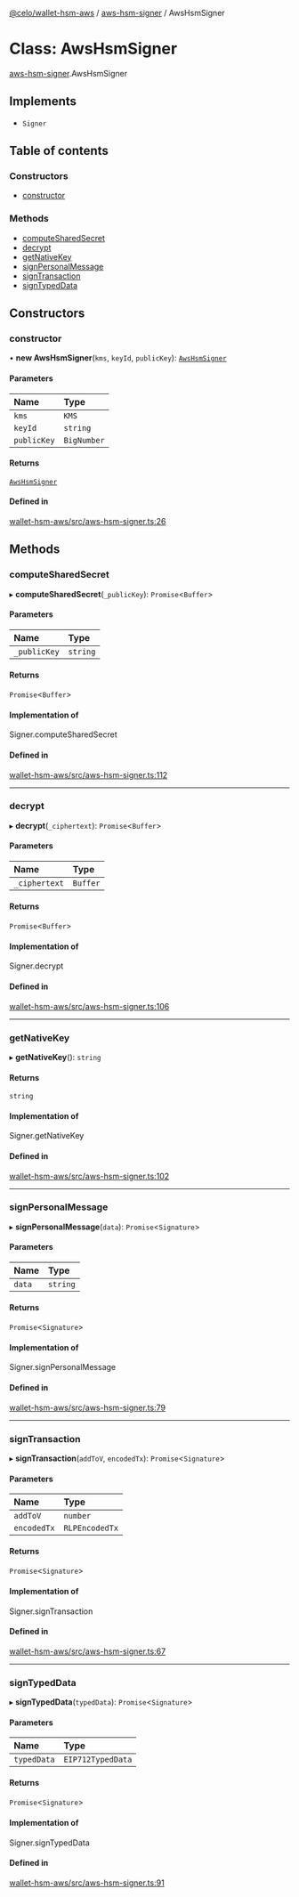 [@celo/wallet-hsm-aws](../README.md) / [aws-hsm-signer](../modules/aws_hsm_signer.md) / AwsHsmSigner

# Class: AwsHsmSigner

[aws-hsm-signer](../modules/aws_hsm_signer.md).AwsHsmSigner

## Implements

- `Signer`

## Table of contents

### Constructors

- [constructor](aws_hsm_signer.AwsHsmSigner.md#constructor)

### Methods

- [computeSharedSecret](aws_hsm_signer.AwsHsmSigner.md#computesharedsecret)
- [decrypt](aws_hsm_signer.AwsHsmSigner.md#decrypt)
- [getNativeKey](aws_hsm_signer.AwsHsmSigner.md#getnativekey)
- [signPersonalMessage](aws_hsm_signer.AwsHsmSigner.md#signpersonalmessage)
- [signTransaction](aws_hsm_signer.AwsHsmSigner.md#signtransaction)
- [signTypedData](aws_hsm_signer.AwsHsmSigner.md#signtypeddata)

## Constructors

### constructor

• **new AwsHsmSigner**(`kms`, `keyId`, `publicKey`): [`AwsHsmSigner`](aws_hsm_signer.AwsHsmSigner.md)

#### Parameters

| Name | Type |
| :------ | :------ |
| `kms` | `KMS` |
| `keyId` | `string` |
| `publicKey` | `BigNumber` |

#### Returns

[`AwsHsmSigner`](aws_hsm_signer.AwsHsmSigner.md)

#### Defined in

[wallet-hsm-aws/src/aws-hsm-signer.ts:26](https://github.com/celo-org/developer-tooling/blob/master/packages/sdk/wallets/wallet-hsm-aws/src/aws-hsm-signer.ts#L26)

## Methods

### computeSharedSecret

▸ **computeSharedSecret**(`_publicKey`): `Promise`\<`Buffer`\>

#### Parameters

| Name | Type |
| :------ | :------ |
| `_publicKey` | `string` |

#### Returns

`Promise`\<`Buffer`\>

#### Implementation of

Signer.computeSharedSecret

#### Defined in

[wallet-hsm-aws/src/aws-hsm-signer.ts:112](https://github.com/celo-org/developer-tooling/blob/master/packages/sdk/wallets/wallet-hsm-aws/src/aws-hsm-signer.ts#L112)

___

### decrypt

▸ **decrypt**(`_ciphertext`): `Promise`\<`Buffer`\>

#### Parameters

| Name | Type |
| :------ | :------ |
| `_ciphertext` | `Buffer` |

#### Returns

`Promise`\<`Buffer`\>

#### Implementation of

Signer.decrypt

#### Defined in

[wallet-hsm-aws/src/aws-hsm-signer.ts:106](https://github.com/celo-org/developer-tooling/blob/master/packages/sdk/wallets/wallet-hsm-aws/src/aws-hsm-signer.ts#L106)

___

### getNativeKey

▸ **getNativeKey**(): `string`

#### Returns

`string`

#### Implementation of

Signer.getNativeKey

#### Defined in

[wallet-hsm-aws/src/aws-hsm-signer.ts:102](https://github.com/celo-org/developer-tooling/blob/master/packages/sdk/wallets/wallet-hsm-aws/src/aws-hsm-signer.ts#L102)

___

### signPersonalMessage

▸ **signPersonalMessage**(`data`): `Promise`\<`Signature`\>

#### Parameters

| Name | Type |
| :------ | :------ |
| `data` | `string` |

#### Returns

`Promise`\<`Signature`\>

#### Implementation of

Signer.signPersonalMessage

#### Defined in

[wallet-hsm-aws/src/aws-hsm-signer.ts:79](https://github.com/celo-org/developer-tooling/blob/master/packages/sdk/wallets/wallet-hsm-aws/src/aws-hsm-signer.ts#L79)

___

### signTransaction

▸ **signTransaction**(`addToV`, `encodedTx`): `Promise`\<`Signature`\>

#### Parameters

| Name | Type |
| :------ | :------ |
| `addToV` | `number` |
| `encodedTx` | `RLPEncodedTx` |

#### Returns

`Promise`\<`Signature`\>

#### Implementation of

Signer.signTransaction

#### Defined in

[wallet-hsm-aws/src/aws-hsm-signer.ts:67](https://github.com/celo-org/developer-tooling/blob/master/packages/sdk/wallets/wallet-hsm-aws/src/aws-hsm-signer.ts#L67)

___

### signTypedData

▸ **signTypedData**(`typedData`): `Promise`\<`Signature`\>

#### Parameters

| Name | Type |
| :------ | :------ |
| `typedData` | `EIP712TypedData` |

#### Returns

`Promise`\<`Signature`\>

#### Implementation of

Signer.signTypedData

#### Defined in

[wallet-hsm-aws/src/aws-hsm-signer.ts:91](https://github.com/celo-org/developer-tooling/blob/master/packages/sdk/wallets/wallet-hsm-aws/src/aws-hsm-signer.ts#L91)
